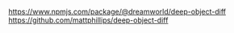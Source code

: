 https://www.npmjs.com/package/@dreamworld/deep-object-diff
https://github.com/mattphillips/deep-object-diff
